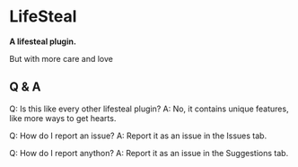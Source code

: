 # LifeSteal
**A lifesteal plugin.**

But with more care and love

## Q & A
Q: Is this like every other lifesteal plugin?
A: No, it contains unique features, like more ways to get hearts.

Q: How do I report an issue?
A: Report it as an issue in the Issues tab.

Q: How do I report anython?
A: Report it as an issue in the Suggestions tab.
